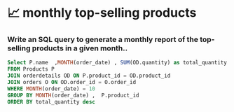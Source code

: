 # 📈 monthly top-selling products

### Write an SQL query to generate a monthly report of the top-selling products in a given month..

```sql
Select P.name  ,MONTH(order_date) , SUM(OD.quantity) as total_quantity   
FROM Products P
JOIN orderdetails OD ON P.product_id = OD.product_id
JOIN orders O ON OD.order_id = O.order_id
WHERE MONTH(order_date) = 10
GROUP BY MONTH(order_date) ,  P.product_id
ORDER BY total_quantity desc 
```